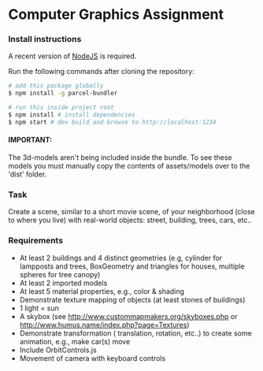 # Computer Graphics Assignment

### Install instructions

A recent version of [NodeJS](https://nodejs.org/en/) is required.

Run the following commands after cloning the repository:

```bash
# add this package globally
$ npm install -g parcel-bundler

# run this inside project root 
$ npm install # install dependencies
$ npm start # dev build and browse to http://localhost:1234
```
#### IMPORTANT:
The 3d-models aren't being included inside the bundle. To see these models you must manually copy the contents of assets/models over to the 'dist' folder.

### Task
Create a scene, similar to a short movie scene, of your neighborhood (close to where you live)
with real-world objects: street, building, trees, cars, etc..

### Requirements
- At least 2 buildings and 4 distinct geometries (e.g, cylinder for lampposts and trees,
BoxGeometry and triangles for houses, multiple spheres for tree canopy)
- At least 2 imported models
- At least 5 material properties, e.g., color & shading
- Demonstrate texture mapping of objects (at least stones of buildings)
- 1 light = sun
- A skybox (see http://www.custommapmakers.org/skyboxes.php or
http://www.humus.name/index.php?page=Textures)
- Demonstrate transformation ( translation, rotation, etc..) to create some animation, e.g.,
make car(s) move
- Include OrbitControls.js
- Movement of camera with keyboard controls
